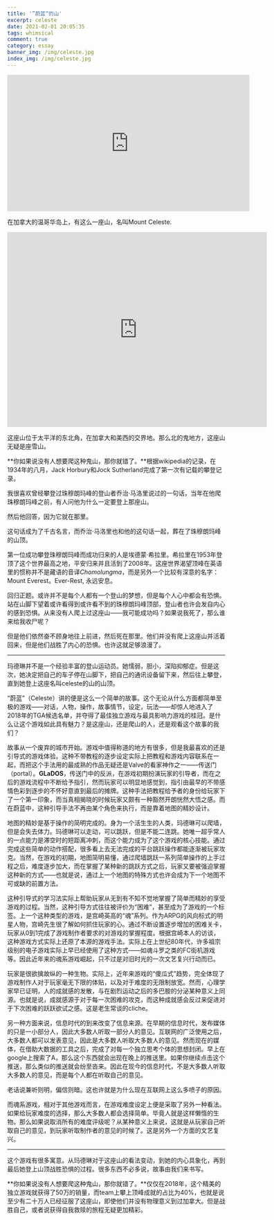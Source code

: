 ```yaml
---
title: '”蔚蓝“的山'
excerpt: celeste
date: 2021-02-01 20:05:35
tags: whimsical
comment: true
category: essay
banner_img: /img/celeste.jpg
index_img: /img/celeste.jpg
---
```


<iframe width="560" height="315" src="https://www.youtube.com/embed/1rwAvUvvQzQ" frameborder="0" allow="accelerometer; autoplay; clipboard-write; encrypted-media; gyroscope; picture-in-picture" allowfullscreen></iframe>

在加拿大的温哥华岛上，有这么一座山，名叫Mount Celeste.

<iframe src="https://www.google.com/maps/embed?pb=!1m18!1m12!1m3!1d1112662.7720402095!2d-125.75177882832826!3d49.62888403963422!2m3!1f0!2f0!3f0!3m2!1i1024!2i768!4f13.1!3m3!1m2!1s0x548830cfd314931b%3A0xc6e4ad8d275b74a9!2sMount%20Celeste!5e0!3m2!1sen!2ssg!4v1612181311819!5m2!1sen!2ssg" width="600" height="450" frameborder="0" style="border:0;" allowfullscreen="" aria-hidden="false" tabindex="0"></iframe>

这座山位于太平洋的东北角，在加拿大和美西的交界地。那么北的鬼地方，这座山无疑是座雪山。

**你如果说没有人想要爬这种鬼山，那你就错了。**根据wikipedia的记录，在1934年的八月，Jack Horbury和Jock Sutherland完成了第一次有记载的攀登记录。

我很喜欢曾经攀登过珠穆朗玛峰的登山者乔治·马洛里说过的一句话，当年在他爬珠穆朗玛峰之前，有人问他为什么一定要登上那座山。

然后他回答，因为它就在那里。

这句话成为了千古名言，而乔治·马洛里也和他的这句话一起，葬在了珠穆朗玛峰的山顶。

第一位成功攀登珠穆朗玛峰而成功归来的人是埃德蒙·希拉里。希拉里在1953年登顶了这个世界最高之地，平安归来并且活到了2008年。这座世界渴望顶峰在英语里的惯称并不是藏语的音译*Chomolungma*，而是另外一个比较有深意的名字：Mount Everest。Ever-Rest, 永远安息。

回归正题。或许并不是每个人都有一个登山的梦想，但是每个人心中都会有恐惧。站在山脚下望着或许看得到或许看不到的珠穆朗玛峰顶部，登山者也许会发自内心的感到恐惧。从来没有人爬上过这座山——我可能成功吗？如果说我死了，那么谁来给我收尸呢？

但是他们依然奋不顾身地往上前进，然后死在那里。他们并没有爬上这座山并活着回来，但是他们战胜了内心的恐惧。也许这就足够浪漫了。

------

玛德琳并不是一个经验丰富的登山运动员。她懦弱，胆小，深陷抑郁症。但是这次，她决定把自己的车子停在山脚下，把自己的通讯设备留下来，然后往上攀登，直到她登上这座名叫celeste的山的山顶。

“蔚蓝”（Celeste）讲的便是这么一个简单的故事。这个无论从什么方面都简单至极的游戏——对话，人物，操作，故事情节，设定，玩法——却惊人地进入了2018年的TGA候选名单，并夺得了最佳独立游戏与最具影响力游戏的桂冠。是什么让这个游戏如此具有魅力？是这座山，还是爬山的人，还是观看这个故事的我们？

故事从一个废弃的城市开始。游戏中值得称道的地方有很多，但是我最喜欢的还是引导式的游戏体验。这种不带教程的逐步设定实际上把教程和游戏内容联系在一起，而把这个手法用的最成熟的作品无疑还是Valve的看家神作之一——传送门（portal）。**GLaDOS**，传送门中的反派，在游戏初期扮演玩家的引导者，而在之后的游戏流程中不断给予指引，然而玩家可以明显地感觉到，指引由最早的不带感情色彩到逐步的不怀好意直到最后的摊牌。这种手法把教程给予者的身份给玩家下了一个第一印象，而当真相揭晓的时候玩家又颇有一种豁然开朗恍然大悟之感。而在蔚蓝中，这种引导手法不再由某个角色来执行，而是靠着地图的精妙设计。

地图的精妙是基于操作的简明完成的。身为一个活生生的人类，玛德琳可以爬墙，但是会失去体力。玛德琳可以走动，可以跳跃，但是不能二连跳。她唯一超乎常人的一点能力是滞空时的短距离冲刺，而这个能力成为了这个游戏的核心技能。通过完成这些简单的动作搭配，很多看上去无法完成的平台跳跃操作都能逐渐被玩家攻克。当然，在游戏的初期，地图简明易懂，通过爬墙跳跃一系列简单操作的上手过程之后，难度逐步加大，而在掌握了某种新的跳跃方式之后，玩家又要被强迫掌握这种新的方式——也就是说，通过上一个地图的特殊方式也许会成为下一个地图不可或缺的前置方法。

这种引导式的学习法实际上帮助玩家从无到有不知不觉地掌握了简单而精妙的享受游戏的过程。当然，这种引导方式往往被评价为“困难”，甚至成为了游戏的一个标签。上一个这种类型的游戏，是宫崎英高的“魂”系列。作为ARPG的风向标式的明星人物，宫崎先生很了解如何抓住玩家的心。通过不断设置逐步增加的困难关卡，玩家从0到1完成了游戏制作者要求的对游戏的掌握程度。根据宫崎本人的访谈，这种游戏方式实际上还原了本源的游戏手法。实际上在上世纪80年代，许多祖宗级别的电子游戏实际上早已经使用了这种方式——如魂斗罗之类的FC街机游戏等。因此近年来的魂系游戏崛起，只不过是对旧时光的一次文艺复兴行动而已。

玩家是很欲擒故纵的一种生物。实际上，近年来游戏的“傻瓜式”趋势，完全体现了游戏制作人对于玩家毫无下限的体贴，以及对于难度的无限制放宽。然而，心理学家早已证明，人的成就感的发散，与在剧烈运动之后的多巴胺的分泌某种意义上同源。也就是说，成就感源于对于每一次困难的攻克，而这种成就感会反过来促进对于下次困难的跃跃欲试之感。这是老生常谈的cliche。

另一种方面来说，信息时代的到来改变了信息来源。在早期的信息时代，发布媒体的只是一小部分人，因此大多数人听取一部分人的意见。互联网的广泛使用之后，大多数人都可以发表意见，因此是大多数人听取大多数人的意见。然而现在的媒体，在借助大数据的工具之后，完成了对每一个独立思考个体的思想封闭。早上在google上搜索了A，那么这个东西就会出现在晚上的推送里。如果你继续点击这个推送，那么类似的推送就会纷至沓来。因此在现今的信息时代，不是大多数人听取大多数人的意见，而是每个人都在听取自己的意见。

老话说兼听则明，偏信则暗。这也许就是为什么现在互联网上这么多喷子的原因。

而魂系游戏，相对于其他游戏而言，在游戏难度设定上便是采取了另外一种看法。如果给玩家难度的选择，那么大多数人都会选择简单。毕竟人就是这样懒惰的生物。那么如果说取消所有的难度评级呢？从某种意义上来说，这就是从玩家自己听取自己的意见，到玩家听取制作者的意见的时候了。这是另外一个方面的文艺复兴。

------

这个游戏有很多寓意。从玛德琳对于这座山的看法变动，到她的内心具象化，再到最后她登上山顶战胜恐惧的过程。很多东西不必多说，故事由我们来书写。

**你如果说没有人想要爬这种鬼山，那你就错了。**仅仅在2018年，这个精美的独立游戏就获得了50万的销量，而team上攀上顶峰成就的占比为40%，也就是说至少有二十万人已经征服了这座山，即使他们并没有物理意义到过加拿大。但是战胜自己，或者说获得自我救赎的旅程无疑更加精彩。

